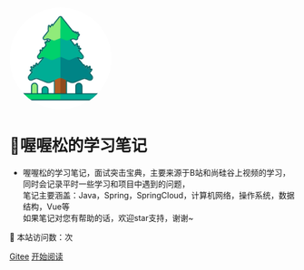 
<img width="180px" style="border-radius: 50%" bor src="wowosong.png">


#   📙喔喔松的学习笔记
- 喔喔松的学习笔记，面试突击宝典，主要来源于B站和尚硅谷上视频的学习，同时会记录平时一些学习和项目中遇到的问题，<br>
笔记主要涵盖：Java，Spring，SpringCloud，计算机网络，操作系统，数据结构，Vue等 <br>
如果笔记对您有帮助的话，欢迎star支持，谢谢~

:rocket: 本站访问数：<span id="busuanzi_value_site_pv"></span>次

[Gitee](<https://gitee.com/wowosong/learn-new>)
[开始阅读](README.md)